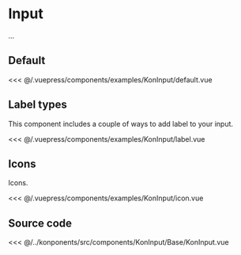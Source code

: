 # Input

...

## Default

<Demo konponentName="examples-KonInput-default">
<<< @/.vuepress/components/examples/KonInput/default.vue
</Demo>

## Label types

This component includes a couple of ways to add label to your input.

<Demo konponentName="examples-KonInput-label">
<<< @/.vuepress/components/examples/KonInput/label.vue
</Demo>

## Icons

Icons.

<Demo konponentName="examples-KonInput-icon">
<<< @/.vuepress/components/examples/KonInput/icon.vue
</Demo>

## Source code

<SourceCode>
<<< @/../konponents/src/components/KonInput/Base/KonInput.vue
</SourceCode>
